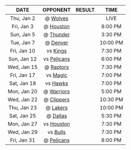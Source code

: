 |    DATE     |            OPPONENT            |  RESULT  |   TIME   |
|:-----------:|:------------------------------:|:--------:|:--------:|
| Thu, Jan 2  |  @ [Wolves](/r/timberwolves)   |          |   LIVE   |
| Fri, Jan 3  |    @ [Houston](/r/rockets)     |          | 8:00 PM  |
| Sun, Jan 5  |    @ [Thunder](/r/Thunder)     |          | 3:30 PM  |
| Tue, Jan 7  |  @ [Denver](/r/denvernuggets)  |          | 10:00 PM |
| Fri, Jan 10 |      vs [Kings](/r/kings)      |          | 7:30 PM  |
| Sun, Jan 12 | vs [Pelicans](/r/NOLAPelicans) |          | 6:00 PM  |
| Wed, Jan 15 | @ [Raptors](/r/torontoraptors) |          | 7:30 PM  |
| Fri, Jan 17 |  vs [Magic](/r/OrlandoMagic)   |          | 7:00 PM  |
| Sat, Jan 18 |  vs [Hawks](/r/AtlantaHawks)   |          | 7:00 PM  |
| Mon, Jan 20 |   @ [Warriors](/r/warriors)    |          | 5:00 PM  |
| Wed, Jan 22 |  @ [Clippers](/r/LAClippers)   |          | 10:30 PM |
| Thu, Jan 23 |     @ [Lakers](/r/lakers)      |          | 10:00 PM |
| Sat, Jan 25 |    @ [Dallas](/r/Mavericks)    |          | 5:30 PM  |
| Mon, Jan 27 |    vs [Houston](/r/rockets)    |          | 7:30 PM  |
| Wed, Jan 29 |  vs [Bulls](/r/chicagobulls)   |          | 7:30 PM  |
| Fri, Jan 31 | @ [Pelicans](/r/NOLAPelicans)  |          | 8:00 PM  |